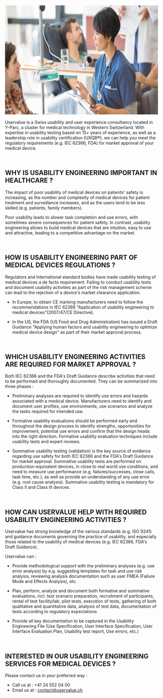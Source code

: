 <p style=text-align:center><img alt="Nurse-taking-care-of-patient" src=/dist/img/nurse-taking-care-of-patient.jpg style=width:750px;height:358px width=750 height=358 /></p>

Uservalue is a Swiss usability and user experience consultancy located in Y-Parc, a cluster for medical technology in Western Switzerland. With expertise in usability testing based on 15+ years of experience, as well as a leadership role in usability certification (UXQB®), we can help you meet the regulatory requirements (e.g. IEC 62366, FDA) for market approval of your medical device.

<br />

## WHY IS USABILITY ENGINEERING IMPORTANT IN HEALTHCARE ? 


The impact of poor usability of medical devices on patients' safety is increasing, as the number and complexity of medical devices for patient treatment and surveillance increases, and as the users tend to be less skilled (e.g. patients, family members).

Poor usability leads to slower task completion and use errors, with sometimes severe consequences for patient safety. In contrast, usability engineering allows to build medical devices that are intuitive, easy to use and attractive, leading to a competitive advantage on the market. 

<br />

## HOW IS USABILITY ENGINEERING PART OF MEDICAL DEVICES REGULATIONS ?
Regulators and international standard bodies have made usability testing of medical devices a de facto requirement. Failing to conduct usability tests and document usability activities as part of the risk management scheme can lead to the rejection of a device's market clearance application.

* In Europe, to obtain CE marking  manufacturers need to follow the recommendations in IEC 62366 "Application of usability engineering to medical devices"(2007/47/CE Directive).

* In the US, the FDA (US Food and Drug Administration) has issued a Draft Guidance "Applying human factors and usability engineering to optimize medical device design" as part of their market approval process.


<br />

## WHICH USABILITY ENGINEERING ACTIVITIES ARE REQUIRED FOR MARKET APPROVAL ?
Both IEC 62366 and the FDA's Draft Guidance describe activities that need to be performed and thoroughly documented. They can be summarized into three phases :

* Preliminary analyses are required to identify use errors and hazards associated with a medical device. Manufacturers need to identify and document user profiles, use environments, use scenarios and analyze the tasks required for intended use.

* Formative usability evaluations should be performed early and throughout the design process to identify strengths, opportunities for improvement, potential use errors and confirm that the design heads into the right direction. Formative usability evaluation techniques include usability tests and expert reviews.

* Summative usability testing (validation) is the key source of evidence regarding use safety for both IEC 62366 and the FDA's Draft Guidance for market approval. Summative usability tests are performed on production-equivalent devices, in close to real world use conditions, and need to measure use performance (e.g. failures/successes, close calls, task time, etc.), as well as provide an understanding of any use error (e.g. root cause analysis). Summative usability testing is mandatory for Class II and Class III devices.


<br />

## HOW CAN USERVALUE HELP WITH REQUIRED USABILITY ENGINEERING ACTIVITIES ?

Uservalue has strong knowledge of the various standards (e.g. ISO 9241) and guidance documents governing the practice of usability, and especially those related to the usability of medical devices (e.g. IEC 62366, FDA's Draft Guidance).

Uservalue can : 

* Provide methodological support with the preliminary analyses (e.g. use error analysis) by e.g. suggesting templates for task and use risk analysis, reviewing analysis documentation such as user FMEA (Failure Mode and Effects Analysis), etc.

* Plan, perform, analyze and document both formative and summative evaluations, incl. test scenario preparation, recruitment of participants, rental of test facility/lab, pilot tests, execution of tests, gathering of both qualitative and quantitative data, analysis of test data, documentation of tests according to regulatory expectations 

* Provide all key documentation to be captured in the Usability Engineering File (Use Specification, User Interface Specification, User Interface Evaluation Plan, Usability test report, Use errors, etc.)

<br />

## INTERESTED IN OUR USABILITY ENGINEERING SERVICES FOR MEDICAL DEVICES ?
Please contact us in your preferred way :

* Call us at : +41 24 552 04 00
* Email us at : <a href=mailto:contact@uservalue.ch>contact@uservalue.ch</a>

<br />
